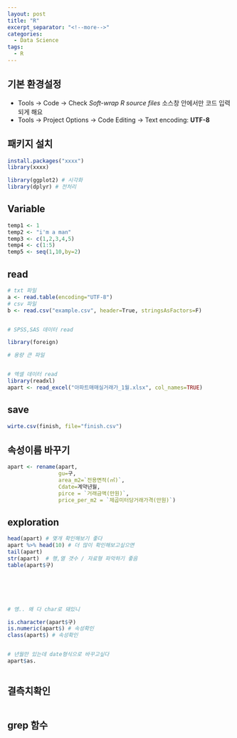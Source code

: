 ```yaml
---
layout: post
title: "R"
excerpt_separator: "<!--more-->"
categories:
  - Data Science
tags:
  - R
---
```



## 기본 환경설정

- Tools -> Code -> Check *Soft-wrap R source files* 소스창 안에서만 코드 입력되게 해요
- Tools -> Project Options -> Code Editing -> Text encoding: **UTF-8**

## 패키지 설치

```r
install.packages("xxxx")
library(xxxx)

library(ggplot2) # 시각화
library(dplyr) # 전처리
```

## Variable

```r
temp1 <- 1
temp2 <- "i'm a man"
temp3 <- c(1,2,3,4,5)
temp4 <- c(1:5)
temp5 <- seq(1,10,by=2)
```

## read

```r
# txt 파일
a <- read.table(encoding="UTF-8")
# csv 파일
b <- read.csv("example.csv", header=True, stringsAsFactors=F)


# SPSS,SAS 데이터 read

library(foreign)

# 용량 큰 파일


# 엑셀 데이터 read
library(readxl)
apart <- read_excel("아파트매매실거래가_1월.xlsx", col_names=TRUE)

```


## save
```r
wirte.csv(finish, file="finish.csv")
```



## 속성이름 바꾸기

```r
apart <- rename(apart,
                gu=구,
                area_m2=`전용면적(㎡)`,
                Cdate=계약년월,
                pirce = `거래금액(만원)`,
                price_per_m2 = `제곱미터당거래가격(만원)`)
```


## exploration

```r
head(apart) # 몇개 확인해보기 좋다
apart %>% head(10) # 더 많이 확인해보고싶으면
tail(apart)
str(apart)  # 행,열 갯수 / 자료형 파악하기 좋음
table(apart$구)






# 엥.. 왜 다 char로 돼있니

is.character(apart$구)
is.numeric(apart$) # 속성확인
class(apart$) # 속성확인


# 년월만 있는데 date형식으로 바꾸고싶다
apart$as.



```



## 결측치확인
```r

```





## grep 함수






